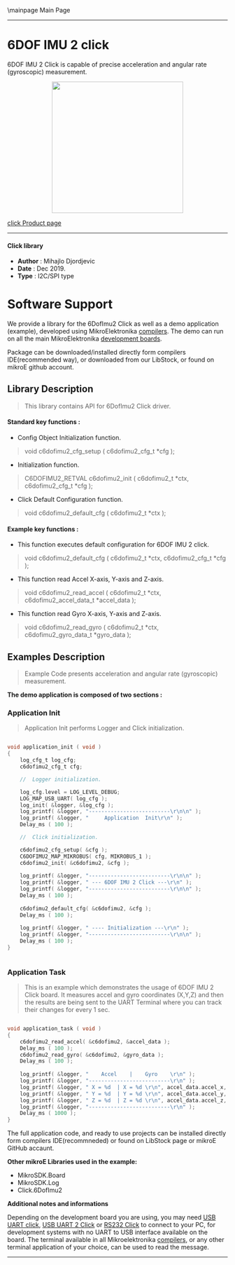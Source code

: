 \mainpage Main Page
 
 

---
# 6DOF IMU 2 click

6DOF IMU 2 Click is capable of precise acceleration and angular rate (gyroscopic) measurement.

<p align="center">
  <img src="https://download.mikroe.com/images/click_for_ide/6dofimu2_click.png" height=300px>
</p>

[click Product page](<https://www.mikroe.com/6dof-imu-2-click>)

---


#### Click library 

- **Author**        : Mihajlo Djordjevic
- **Date**          : Dec 2019.
- **Type**          : I2C/SPI type


# Software Support

We provide a library for the 6DofImu2 Click 
as well as a demo application (example), developed using MikroElektronika 
[compilers](https://shop.mikroe.com/compilers). 
The demo can run on all the main MikroElektronika [development boards](https://shop.mikroe.com/development-boards).

Package can be downloaded/installed directly form compilers IDE(recommended way), or downloaded from our LibStock, or found on mikroE github account. 

## Library Description

> This library contains API for 6DofImu2 Click driver.

#### Standard key functions :

- Config Object Initialization function.
> void c6dofimu2_cfg_setup ( c6dofimu2_cfg_t *cfg ); 
 
- Initialization function.
> C6DOFIMU2_RETVAL c6dofimu2_init ( c6dofimu2_t *ctx, c6dofimu2_cfg_t *cfg );

- Click Default Configuration function.
> void c6dofimu2_default_cfg ( c6dofimu2_t *ctx );


#### Example key functions :

- This function executes default configuration for 6DOF IMU 2 click.
> void c6dofimu2_default_cfg ( c6dofimu2_t *ctx, c6dofimu2_cfg_t *cfg );
 
- This function read Accel X-axis, Y-axis and Z-axis.
> void c6dofimu2_read_accel ( c6dofimu2_t *ctx, c6dofimu2_accel_data_t *accel_data );

- This function read Gyro X-axis, Y-axis and Z-axis.
> void c6dofimu2_read_gyro ( c6dofimu2_t *ctx, c6dofimu2_gyro_data_t *gyro_data );

## Examples Description

> 
> Example Code presents acceleration and angular rate (gyroscopic) measurement.
> 

**The demo application is composed of two sections :**

### Application Init 

>
> Application Init performs Logger and Click initialization.
> 

```c

void application_init ( void )
{
    log_cfg_t log_cfg;
    c6dofimu2_cfg_t cfg;

    //  Logger initialization.

    log_cfg.level = LOG_LEVEL_DEBUG;
    LOG_MAP_USB_UART( log_cfg );
    log_init( &logger, &log_cfg );
    log_printf( &logger, "--------------------------\r\n\n" );
    log_printf( &logger, "     Application  Init\r\n" );
    Delay_ms ( 100 );

    //  Click initialization.

    c6dofimu2_cfg_setup( &cfg );
    C6DOFIMU2_MAP_MIKROBUS( cfg, MIKROBUS_1 );
    c6dofimu2_init( &c6dofimu2, &cfg );
    
    log_printf( &logger, "--------------------------\r\n\n" );
    log_printf( &logger, " --- 6DOF IMU 2 Click ---\r\n" );
    log_printf( &logger, "--------------------------\r\n\n" );
    Delay_ms ( 100 );
    
    c6dofimu2_default_cfg( &c6dofimu2, &cfg );
    Delay_ms ( 100 );
    
    log_printf( &logger, " ---- Initialization ---\r\n" );
    log_printf( &logger, "--------------------------\r\n\n" );
    Delay_ms ( 100 );
}
  
```

### Application Task

>
> This is an example which demonstrates the usage of 6DOF IMU 2 Click board.
> It measures accel and gyro coordinates (X,Y,Z) and then the results 
> are being sent to the UART Terminal where you can track their changes for every 1 sec.
> 

```c

void application_task ( void )
{
    c6dofimu2_read_accel( &c6dofimu2, &accel_data );
    Delay_ms ( 100 );
    c6dofimu2_read_gyro( &c6dofimu2, &gyro_data );
    Delay_ms ( 100 );
    
    log_printf( &logger, "    Accel    |    Gyro    \r\n" );
    log_printf( &logger, "--------------------------\r\n" );
    log_printf( &logger, " X = %d  | X = %d \r\n", accel_data.accel_x, gyro_data.gyro_x );
    log_printf( &logger, " Y = %d  | Y = %d \r\n", accel_data.accel_y, gyro_data.gyro_y );
    log_printf( &logger, " Z = %d  | Z = %d \r\n", accel_data.accel_z, gyro_data.gyro_z );
    log_printf( &logger, "--------------------------\r\n" );    
    Delay_ms ( 1000 );
}

```

The full application code, and ready to use projects can be  installed directly form compilers IDE(recommneded) or found on LibStock page or mikroE GitHub accaunt.

**Other mikroE Libraries used in the example:** 

- MikroSDK.Board
- MikroSDK.Log
- Click.6DofImu2

**Additional notes and informations**

Depending on the development board you are using, you may need 
[USB UART click](https://shop.mikroe.com/usb-uart-click), 
[USB UART 2 Click](https://shop.mikroe.com/usb-uart-2-click) or 
[RS232 Click](https://shop.mikroe.com/rs232-click) to connect to your PC, for 
development systems with no UART to USB interface available on the board. The 
terminal available in all Mikroelektronika 
[compilers](https://shop.mikroe.com/compilers), or any other terminal application 
of your choice, can be used to read the message.



---
